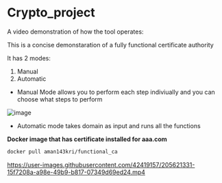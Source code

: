 # Crypto_project

A video demonstration of how the tool operates:

This is a concise demonstaration of a fully functional certificate authority

It has 2 modes: 
1. Manual 
2. Automatic

* Manual Mode allows you to perform each step indiviually and you can choose what steps to perform 

![image](https://user-images.githubusercontent.com/42419157/205622189-90e54768-4457-4414-b3c2-b7b014436f7e.png)

* Automatic mode takes domain as input and runs all the functions 

**Docker image that has certificate installed for aaa.com**

``` bash 
docker pull aman143kri/functional_ca
```

https://user-images.githubusercontent.com/42419157/205621331-15f7208a-a98e-49b9-b817-07349d69ed24.mp4

